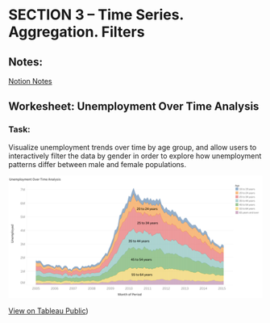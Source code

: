 # SECTION 3 – Time Series. Aggregation. Filters

## Notes: 
[Notion Notes](https://humble-moose-4ea.notion.site/Creating-area-chart-21ceba4a2d0c800da3bcf731f5bf813b?pvs=143)

## Workesheet: Unemployment Over Time Analysis

### Task:

Visualize unemployment trends over time by age group, and allow users to interactively filter the data by gender in order to explore how unemployment patterns differ between male and female populations.

![Preview](Unemployment-Over-Time-Analysis.png)

[View on Tableau Public](https://public.tableau.com/views/Section3_17507660965240/UnemploymentOverTimeAnalysis?:language=en-US&:sid=&:redirect=auth&:display_count=n&:origin=viz_share_link))
